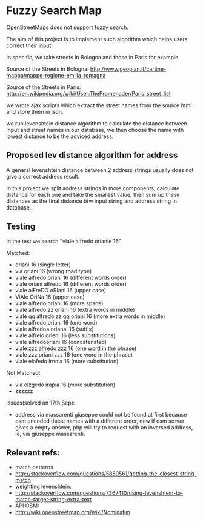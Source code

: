 Fuzzy Search Map
===================
OpenStreetMaps does not support fuzzy search.

The aim of this project is to implement such algorithm which helps users correct their input.

In specific, we take streets in Bologna and those in Paris for example

Source of the Streets in Bologna: http://www.geoplan.it/cartine-mappa/mappe-regione-emilia_romagna

Source of the Streets in Paris: http://en.wikipedia.org/wiki/User:ThePromenader/Paris_street_list

we wrote ajax scripts which extract the street names from the source html and store them in json.

we run levenshtein distance algorithm to calculate the distance between input and street names in our database,
we then choose the name with lowest distance to be the adviced address.


Proposed lev distance algorithm for address
-----------
A general levenshtein distance between 2 address strings usually does not give a correct address result.

In this project we split address strings in more components,
calculate distance for each one and take the smallest value,
then sum up these distances as the final distance btw input string and address string in database.



Testing
-----------
In the test we search "viale alfredo orianle 16"

Matched:
- oriani 16 (single letter)
- via oriani 16 (wrong road type)
- viale alfredo oriani 16 (different words order)
- viale oriani alfredo 16 (different words order)
- viale alFreDO oRIanI 16 (upper case)
- ViAle OriNa 16 (upper case)
- viale alfredo    oriani 16 (more space)
- viale alfredo zz oriani 16 (extra words in middle)
- viale qq alfredo zz qq oriani 16  (more extra words in middle)
- viale alfredo,oriani 16 (one word)
- viale alfredoa orianai 16 (suffix)
- viale alfreio orieni 16 (less substitutions)
- viale alfredooriani 16 (concatenated)
- viale  zzz alfredo zzz 16 (one word in the phrase)
- viale zzz oriani zzz 16 (one word in the phrase)
- viale elafedo irnoia 16 (more substitution)


Not Matched:
- via elzgedo irapia 16  (more substitution)
- zzzzzz


issues(solved on 17th Sep):
- address via massarenti giuseppe could not be found at first because osm encoded these names with a different order,  now if osm server gives a empty answer, php will try to request with an inversed address, ie, via giuseppe massarenti.


Relevant refs:
-----------
- match patterns
- http://stackoverflow.com/questions/5859561/getting-the-closest-string-match
- weighting levenshtein:
- http://stackoverflow.com/questions/7367410/using-levenshtein-to-match-target-string-extra-text
- API OSM:
- http://wiki.openstreetmap.org/wiki/Nominatim
